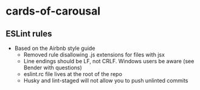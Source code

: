 # cards-of-carousal

## **ESLint rules**

- Based on the Airbnb style guide
  - Removed rule disallowing .js extensions for files with jsx
  - Line endings should be LF, not CRLF. Windows users be aware (see Bender with questions)
  - eslint.rc file lives at the root of the repo
  - Husky and lint-staged will not allow you to push unlinted commits
